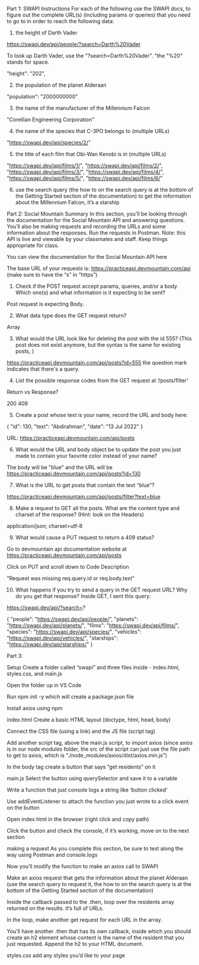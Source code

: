 Part 1: SWAPI
Instructions
For each of the following use the SWAPI docs, to figure out the complete URL(s) (including params or queries) that you need to go to in order to reach the following data:

1. the height of Darth Vader

https://swapi.dev/api/people/?search=Darth%20Vader

To look up Darth Vader, use the "?search=Darth%20Vader". "the "%20" stands for space.  

"height": "202",

2. the population of the planet Alderaan

"population": "2000000000"

3. the name of the manufacturer of the Millennium Falcon

"Corellian Engineering Corporation"

4. the name of the species that C-3PO belongs to (multiple URLs)

"https://swapi.dev/api/species/2/"



5. the title of each film that Obi-Wan Kenobi is in (multiple URLs)

"https://swapi.dev/api/films/1/",
                "https://swapi.dev/api/films/2/",
                "https://swapi.dev/api/films/3/",
                "https://swapi.dev/api/films/4/",
                "https://swapi.dev/api/films/5/",
                "https://swapi.dev/api/films/6/"

6. use the search query (the how to on the search query is at the bottom of the Getting Started section of the  documentation) to get the information about the Millennium Falcon, it’s a starship



Part 2: Social Mountain
Summary
In this section, you’ll be looking through the documentation for the Social Mountain API and answering questions. You’ll also be making requests and recording the URLs and some information about the responses. Run the requests in Postman. Note: this API is live and viewable by your classmates and staff. Keep things appropriate for class.

You can view the documentation for the Social Mountain API here

The base URL of your requests is: https://practiceapi.devmountain.com/api (make sure to have the “s” in “https”)

1. Check if the POST request accept params, queries, and/or a body. Which one(s) and what information is it expecting to be sent?

Post request is expecting Body. 

2. What data type does the GET request return?

Array

3. What would the URL look like for deleting the post with the id 555? (This post does not exist anymore, but the syntax is the same for existing posts, )

 https://practiceapi.devmountain.com/api/posts?id=555
the question mark indicates that there's a query. 

4. List the possible response codes from the GET request at ‘/posts/filter’

Return vs Response?

200
409


5. Create a post whose text is your name, record the URL and body here:

{
    "id": 130,
    "text": "Abdirahman",
    "date": "13 Jul 2022"
  }

URL: https://practiceapi.devmountain.com/api/posts

6. What would the URL and body object be to update the post you just made to contain your faovrite color instead of your name?

The body will be "blue"
and the URL will be https://practiceapi.devmountain.com/api/posts?id=130


7. What is the URL to get posts that contain the text “blue”?

https://practiceapi.devmountain.com/api/posts/filter?text=blue


8. Make a request to GET all the posts. What are the content type and charset of the response? (Hint: look on the Headers)

application/json; charset=utf-8


9. What would cause a PUT request to return a 409 status?

Go to devmountain api documentation website at 
https://practiceapi.devmountain.com/api/posts

Click on PUT and scroll down to Code Description

"Request was missing req.query.id or req.body.text"

10. What happens if you try to send a query in the GET request URL? Why do you get that response?
Inside GET, I sent this query: 

https://swapi.dev/api/?search=?

{
    "people": "https://swapi.dev/api/people/",
    "planets": "https://swapi.dev/api/planets/",
    "films": "https://swapi.dev/api/films/",
    "species": "https://swapi.dev/api/species/",
    "vehicles": "https://swapi.dev/api/vehicles/",
    "starships": "https://swapi.dev/api/starships/"
}

Part 3: 

Setup
Create a folder called “swapi” and three files inside - index.html, styles.css, and main.js

Open the folder up in VS Code

Run npm init -y which will create a package.json file

Install axios using npm

index.html
Create a basic HTML layout (doctype, html, head, body)

Connect the CSS file (using a link) and the JS file (script tag)

Add another script tag, above the main.js script, to import axios (since axios is in our node modules folder, the src of the script can just use the file path to get to axios, which is “./node_modules/axios/dist/axios.min.js”)

In the body tag create a button that says “get residents” on it

main.js
Select the button using querySelector and save it to a variable

Write a function that just console logs a string like ‘button clicked’

Use addEventListener to attach the function you just wrote to a click event on the button

Open index.html in the browser (right click and copy path)

Click the button and check the console, if it’s working, move on to the next section

making a request
As you complete this section, be sure to test along the way using Postman and console.logs

Now you’ll modify the function to make an axios call to SWAPI

Make an axios request that gets the information about the planet Alderaan (use the search query to request it, the how to on the search query is at the bottom of the Getting Started section of the documentation)

Inside the callback passed to the .then, loop over the residents array returned on the results. It’s full of URLs.

In the loop, make another get request for each URL in the array.

You’ll have another .then that has its own callback, inside which you should create an h2 element whose content is the name of the resident that you just requested. Append the h2 to your HTML document.

styles.css
add any styles you’d like to your page